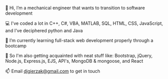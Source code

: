 👋 Hi, I’m a mechanical engineer that wants to transition to software development

💻 I've coded a lot in C++, C#, VBA, MATLAB, SQL, HTML, CSS, JavaScript, and I've deciphered python and Java 

🌱 I’m currently learning full-stack web development properly through a bootcamp

🌱 So I'm also getting acquainted with neat stuff like:
         Bootstrap, jQuery, Node.js, Express.js, EJS, API's, MongoDB & mongoose, and React
         
📫 Email djgierzak@gmail.com to get in touch

<!---
multitalented/multitalented is a ✨ special ✨ repository because its `README.md` (this file) appears on your GitHub profile.
You can click the Preview link to take a look at your changes.
--->
